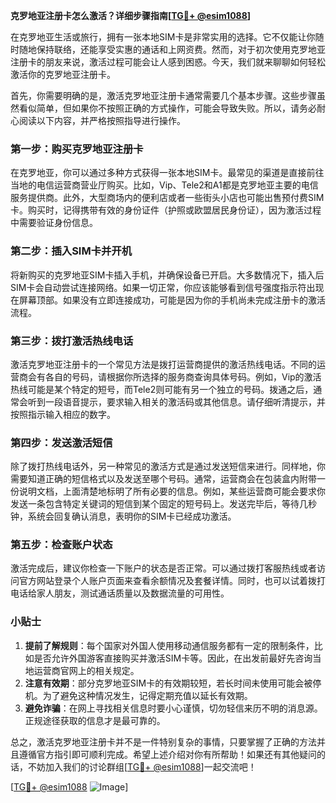 **克罗地亚注册卡怎么激活？详细步骤指南[[TG💪+ @esim1088](https://t.me/s/esim1088)]**

在克罗地亚生活或旅行，拥有一张本地SIM卡是非常实用的选择。它不仅能让你随时随地保持联络，还能享受实惠的通话和上网资费。然而，对于初次使用克罗地亚注册卡的朋友来说，激活过程可能会让人感到困惑。今天，我们就来聊聊如何轻松激活你的克罗地亚注册卡。

首先，你需要明确的是，激活克罗地亚注册卡通常需要几个基本步骤。这些步骤虽然看似简单，但如果你不按照正确的方式操作，可能会导致失败。所以，请务必耐心阅读以下内容，并严格按照指导进行操作。

### 第一步：购买克罗地亚注册卡

在克罗地亚，你可以通过多种方式获得一张本地SIM卡。最常见的渠道是直接前往当地的电信运营商营业厅购买。比如，Vip、Tele2和A1都是克罗地亚主要的电信服务提供商。此外，大型商场内的便利店或者一些街头小店也可能出售预付费SIM卡。购买时，记得携带有效的身份证件（护照或欧盟居民身份证），因为激活过程中需要验证身份信息。

### 第二步：插入SIM卡并开机

将新购买的克罗地亚SIM卡插入手机，并确保设备已开启。大多数情况下，插入后SIM卡会自动尝试连接网络。如果一切正常，你应该能够看到信号强度指示符出现在屏幕顶部。如果没有立即连接成功，可能是因为你的手机尚未完成注册卡的激活流程。

### 第三步：拨打激活热线电话

激活克罗地亚注册卡的一个常见方法是拨打运营商提供的激活热线电话。不同的运营商会有各自的号码，请根据你所选择的服务商查询具体号码。例如，Vip的激活热线可能是某个特定的短号，而Tele2则可能有另一个独立的号码。拨通之后，通常会听到一段语音提示，要求输入相关的激活码或其他信息。请仔细听清提示，并按照指示输入相应的数字。

### 第四步：发送激活短信

除了拨打热线电话外，另一种常见的激活方式是通过发送短信来进行。同样地，你需要知道正确的短信格式以及发送至哪个号码。通常，运营商会在包装盒内附带一份说明文档，上面清楚地标明了所有必要的信息。例如，某些运营商可能会要求你发送一条包含特定关键词的短信到某个固定的短号码上。发送完毕后，等待几秒钟，系统会回复确认消息，表明你的SIM卡已经成功激活。

### 第五步：检查账户状态

激活完成后，建议你检查一下账户的状态是否正常。可以通过拨打客服热线或者访问官方网站登录个人账户页面来查看余额情况及套餐详情。同时，也可以试着拨打电话给家人朋友，测试通话质量以及数据流量的可用性。

### 小贴士

1. **提前了解规则**：每个国家对外国人使用移动通信服务都有一定的限制条件，比如是否允许外国游客直接购买并激活SIM卡等。因此，在出发前最好先咨询当地运营商官网上的相关规定。
2. **注意有效期**：部分克罗地亚SIM卡的有效期较短，若长时间未使用可能会被停机。为了避免这种情况发生，记得定期充值以延长有效期。
3. **避免诈骗**：在网上寻找相关信息时要小心谨慎，切勿轻信来历不明的消息源。正规途径获取的信息才是最可靠的。

总之，激活克罗地亚注册卡并不是一件特别复杂的事情，只要掌握了正确的方法并且遵循官方指引即可顺利完成。希望上述介绍对你有所帮助！如果还有其他疑问的话，不妨加入我们的讨论群组[[TG💪+ @esim1088](https://t.me/s/esim1088)]一起交流吧！

[[TG💪+ @esim1088](https://t.me/s/esim1088) ![Image](https://i.postimg.cc/4NQfJmqS/Snipaste-2025-05-13-00-14-12.png)]